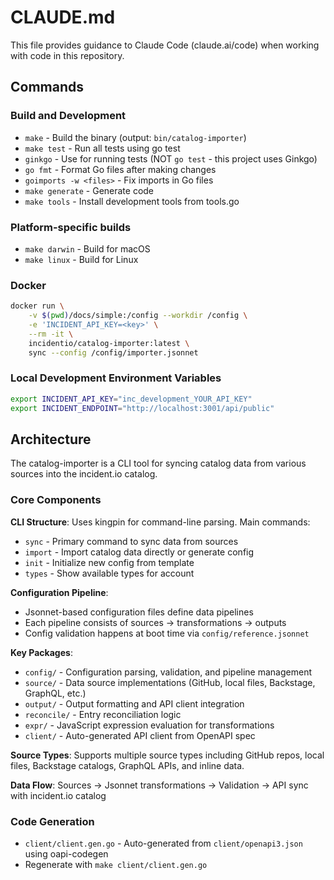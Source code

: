 # CLAUDE.md

This file provides guidance to Claude Code (claude.ai/code) when working with code in this repository.

## Commands

### Build and Development
- `make` - Build the binary (output: `bin/catalog-importer`)
- `make test` - Run all tests using go test
- `ginkgo` - Use for running tests (NOT `go test` - this project uses Ginkgo)
- `go fmt` - Format Go files after making changes
- `goimports -w <files>` - Fix imports in Go files
- `make generate` - Generate code
- `make tools` - Install development tools from tools.go

### Platform-specific builds
- `make darwin` - Build for macOS
- `make linux` - Build for Linux

### Docker
```bash
docker run \
    -v $(pwd)/docs/simple:/config --workdir /config \
    -e 'INCIDENT_API_KEY=<key>' \
    --rm -it \
    incidentio/catalog-importer:latest \
    sync --config /config/importer.jsonnet
```

### Local Development Environment Variables
```bash
export INCIDENT_API_KEY="inc_development_YOUR_API_KEY"
export INCIDENT_ENDPOINT="http://localhost:3001/api/public"
```

## Architecture

The catalog-importer is a CLI tool for syncing catalog data from various sources into the incident.io catalog.

### Core Components

**CLI Structure**: Uses kingpin for command-line parsing. Main commands:
- `sync` - Primary command to sync data from sources
- `import` - Import catalog data directly or generate config
- `init` - Initialize new config from template
- `types` - Show available types for account

**Configuration Pipeline**: 
- Jsonnet-based configuration files define data pipelines
- Each pipeline consists of sources → transformations → outputs
- Config validation happens at boot time via `config/reference.jsonnet`

**Key Packages**:
- `config/` - Configuration parsing, validation, and pipeline management
- `source/` - Data source implementations (GitHub, local files, Backstage, GraphQL, etc.)
- `output/` - Output formatting and API client integration
- `reconcile/` - Entry reconciliation logic
- `expr/` - JavaScript expression evaluation for transformations
- `client/` - Auto-generated API client from OpenAPI spec

**Source Types**: Supports multiple source types including GitHub repos, local files, Backstage catalogs, GraphQL APIs, and inline data.

**Data Flow**: Sources → Jsonnet transformations → Validation → API sync with incident.io catalog

### Code Generation
- `client/client.gen.go` - Auto-generated from `client/openapi3.json` using oapi-codegen
- Regenerate with `make client/client.gen.go`